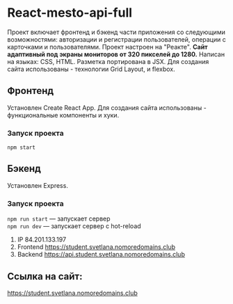 # **React-mesto-api-full**
Проект включает фронтенд и бэкенд части приложения со следующими возможностями: авторизации и регистрации пользователей, операции с карточками и пользователями.
Проект настроен на "Реакте".
**Сайт адаптивный под экраны мониторов от 320 пикселей до 1280.**
Написан на языках: CSS, HTML. Разметка портирована в JSX.
Для создания сайта использованы - технологии Grid Layout, и flexbox.

## Фронтенд
Установлен Create React App. Для создания сайта использованы - функциональные компоненты и хуки.
### Запуск проекта
`npm start`

## Бэкенд
Установлен Express.
### Запуск проекта
`npm run start` — запускает сервер   
`npm run dev` — запускает сервер с hot-reload

1. IP 84.201.133.197
2. Frontend https://student.svetlana.nomoredomains.club
3. Backend https://api.student.svetlana.nomoredomains.club
  
## Ссылка на сайт:
https://student.svetlana.nomoredomains.club